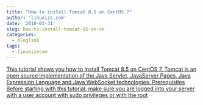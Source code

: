 ```yaml
---
title: "How to install Tomcat 8.5 on CentOS 7"
author: 'linuxize.com'
date: '2018-03-31'
slug: how-to-install-tomcat-85-on-ce
categories:
  - bloglink
tags:
  - linuxizecom
---
```


[This tutorial shows you how to install Tomcat 8.5 on CentOS 7. Tomcat is an open source implementation of the Java Servlet, JavaServer Pages, Java Expression Language and Java WebSocket technologies. Prerequisites Before starting with this tutorial, make sure you are logged into your server with a user account with sudo privileges or with the root<i class="fas fa-external-link-alt"></i>](https://linuxize.com/post/how-to-install-tomcat-8-5-on-centos-7/)


